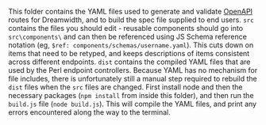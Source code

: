 This folder contains the YAML files used to generate and validate [OpenAPI](https://openapis.org) routes for Dreamwidth, and to build the spec file supplied to end users. `src` contains the files you should edit - reusable components should go into `src\components\` and can then be referenced using JS Schema reference notation (eg, `$ref: components/schemas/username.yaml`). This cuts down on items that need to be retyped, and keeps descriptions of items consistent across different endpoints. `dist` contains the compiled YAML files that are used by the Perl endpoint controllers. Because YAML has no mechanism for file includes, there is unfortunately still a manual step required to rebuild the `dist` files when the `src` files are changed. First install node and then the necessary packages (`npm install` from inside this folder), and then run the `build.js` file (`node build.js`). This will compile the YAML files, and print any errors encountered along the way to the terminal.